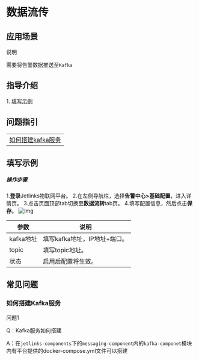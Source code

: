 # 数据流传

## 应用场景

<div class='explanation primary'>
  <p class='explanation-title-warp'>
    <span class='iconfont icon-bangzhu explanation-icon'></span>
    <span class='explanation-title font-weight'>说明</span>
  </p>
    需要将告警数据推送至<code>Kafka</code>
</div>




## 指导介绍

<p>1. <a href='/dev-guide/data-flow.html#填写示例'>填写示例</a></p>

## 问题指引

<table>
<tr>
    <td><a href="/dev-guide/data-flow.html#如何搭建kafka服务">如何搭建kafka服务</a></td>
    </tr>
</table>





## 填写示例

##### 操作步骤

1.**登录**Jetlinks物联网平台。
2.在左侧导航栏，选择**告警中心>基础配置**，进入详情页。
3.点击页面顶部tab切换至**数据流转**tab页。
4.填写配置信息，然后点击**保存**。
![img](http://doc.jetlinks.cn/assets/img/89.e58c7eca.png)

| 参数      | 说明                         |
| --------- | ---------------------------- |
| kafka地址 | 填写kafka地址，IP地址+端口。 |
| topic     | 填写topic地址。              |
| 状态      | 启用后配置将生效。           |



## 常见问题

### 如何搭建Kafka服务

<div class='explanation warning'>
  <p class='explanation-title-warp'>
    <span class='iconfont icon-bangzhu explanation-icon'></span>
    <span class='explanation-title font-weight'>问题1</span>
  </p>
    <p>
        Q：Kafka服务如何搭建
    </p>
    <p>
        A：在<code>jetlinks-components</code>下的<code>messaging-component</code>内的<code>kafka-componet</code>模块内有平台提供的docker-compose.yml文件可以搭建
    </p>
</div>

